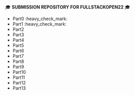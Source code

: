 <h>:mortar_board: **SUBMISSION REPOSITORY FOR FULLSTACKOPEN22** :mortar_board:</h>

<ul>
  <li>Part0 :heavy_check_mark:</li>
  <li>Part1 :heavy_check_mark:</li>
  <li>Part2</li>
  <li>Part3</li>
  <li>Part4</li>
  <li>Part5</li>
  <li>Part6</li>
  <li>Part7</li>
  <li>Part8</li>
  <li>Part9</li>
  <li>Part10</li>
  <li>Part11</li>
  <li>Part12</li>
  <li>Part13</li>
 
</ul>
